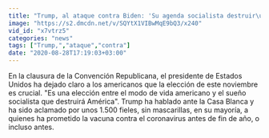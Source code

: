 ```yaml
---
title: "Trump, al ataque contra Biden: 'Su agenda socialista destruir\u00eda Am\u00e9rica'"
image: "https://s2.dmcdn.net/v/SQYtX1VIBwMqE9bQ3/x240"
vid_id: "x7vtrz5"
categories: "news"
tags: ["Trump,","ataque","contra"]
date: "2020-08-28T17:19:03+03:00"
---
```

En la clausura de la Convención Republicana, el presidente de Estados Unidos ha dejado claro a los americanos que la elección de este noviembre es crucial. &quot;Es una elección entre el modo de vida americano y el sueño socialista que destruirá América&quot;. Trump ha hablado ante la Casa Blanca y ha sido aclamado por unos 1.500 fieles, sin mascarillas, en su mayoría, a quienes ha prometido la vacuna contra el coronavirus antes de fin de año, o incluso antes.
